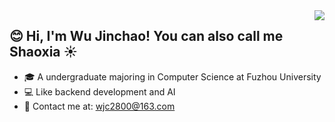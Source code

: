 <img align="right" src="https://count.getloli.com/get/@:shaoxiawjc?theme=rule34">



## 😊 Hi, I'm Wu Jinchao! You can also call me Shaoxia ☀️

* 🎓 A undergraduate majoring in Computer Science at Fuzhou University 
* 💻 Like backend development and AI
* 📧 Contact me at: [wjc2800@163.com](mailto:wjc2800@163.com)
